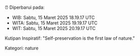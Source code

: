 ⏰ Diperbarui pada:
- WIB: Sabtu, 15 Maret 2025 18.19.17 UTC
- WITA: Sabtu, 15 Maret 2025 19.19.17 UTC
- WIT: Sabtu, 15 Maret 2025 20.19.17 UTC

Kutipan Inspiratif:
"Self-preservation is the first law of nature."


Kategori: nature


